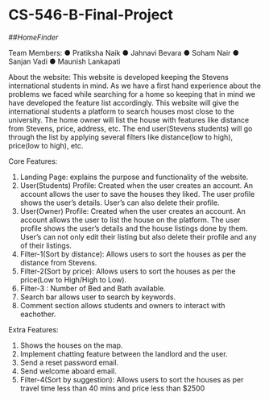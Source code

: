 # CS-546-B-Final-Project

##*HomeFinder*

Team Members:
● Pratiksha Naik
● Jahnavi Bevara
● Soham Nair
● Sanjan Vadi
● Maunish Lankapati

About the website: This website is developed keeping the Stevens international students in mind. As we have a first hand experience about the problems we faced while searching for a home so keeping that in mind we have developed the feature list accordingly. This website will give the international students a platform to search houses most close to the university. The home owner will list the house with features like distance from Stevens, price, address, etc. The end user(Stevens students) will go through the list by applying several filters like distance(low to high), price(low to high), etc.

Core Features:
1. Landing Page: explains the purpose and functionality of the website.
2. User(Students) Profile: Created when the user creates an account. An account allows the user to save the houses they liked. The user profile shows the user’s details. User’s can also delete their profile.
3. User(Owner) Profile: Created when the user creates an account. An account allows the user to list the house on the platform. The user profile shows the user’s details and the house listings done by them. User’s can not only edit their listing but also delete their profile and any of their listings.
4. Filter-1(Sort by distance): Allows users to sort the houses as per the distance from Stevens.
6. Filter-2(Sort by price): Allows users to sort the houses as per the price(Low to High/High to Low).
7. Filter-3 : Number of Bed and Bath available.
8. Search bar allows user to search by keywords.
9. Comment section allows students and owners to interact with eachother.

Extra Features:
1. Shows the houses on the map.
2. Implement chatting feature between the landlord and the user.
3. Send a reset password email.
4. Send welcome aboard email.
5. Filter-4(Sort by suggestion): Allows users to sort the houses as per travel time less than 40 mins and price less than $2500



